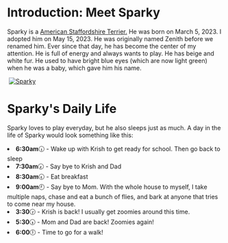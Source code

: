 <html>
  <h1>
    Introduction: Meet Sparky
  </h1>
  <p>
    Sparky is a <a href="https://www.akc.org/dog-breeds/american-staffordshire-terrier/">American Staffordshire Terrier.</a> He was born on March 5, 2023. I adopted him on May 15, 2023. He was originally named Zenith before we renamed him. Ever since that day, he has become the center of my attention. He is full of energy and always wants to play. He has beige and white fur. He used to have bright blue eyes (which are now light green) when he was a baby, which gave him his name.
  </p>
   <img>
  <a href="https://imgbb.com/"><img src="https://i.ibb.co/cCn7w2c/Sparky.jpg" alt="Sparky" border="0"></a>
  <h1>
    Sparky's Daily Life
  </h1>
    <P>
      Sparky loves to play everyday, but he also sleeps just as much. A day in the life of Sparky would look something like this:
    </P>
    <li>
      <b>6:30am</b>🕡 - Wake up with Krish to get ready for school. Then go back to sleep
    </li>
      <li>
      <b>7:30am</b>🕢 - Say bye to Krish and Dad
    </li>
  <li>
    <b>8:30am</b>🕣 - Eat breakfast
  </li>
  <li>
    <b>9:00am</b>🕘 - Say bye to Mom. With the whole house to myself, I take multiple naps, chase and eat a bunch of flies, and bark at anyone that tries to come near my house.
  </li>
  <li>
    <b>3:30</b>🕞 - Krish is back! I usually get zoomies around this time. 
  </li>
  <li>
      <b>5:30</b>🕠 - Mom and Dad are back! Zoomies again!
  </li>
  <li>
    <b>6:00</b>🕕 - Time to go for a walk!
  </li>
</html>

